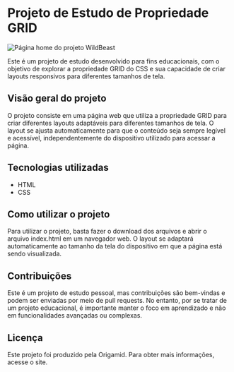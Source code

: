 # Projeto de Estudo de Propriedade GRID

![Página home do projeto WildBeast](https://github.com/srandersondev/WildBeast/blob/main/img/pages/home-desktop.png)

Este é um projeto de estudo desenvolvido para fins educacionais, com o objetivo de explorar a propriedade GRID do CSS e sua capacidade de criar layouts responsivos para diferentes tamanhos de tela.

## Visão geral do projeto
O projeto consiste em uma página web que utiliza a propriedade GRID para criar diferentes layouts adaptáveis para diferentes tamanhos de tela. O layout se ajusta automaticamente para que o conteúdo seja sempre legível e acessível, independentemente do dispositivo utilizado para acessar a página.

## Tecnologias utilizadas
* HTML
* CSS

## Como utilizar o projeto
Para utilizar o projeto, basta fazer o download dos arquivos e abrir o arquivo index.html em um navegador web. O layout se adaptará automaticamente ao tamanho da tela do dispositivo em que a página está sendo visualizada.

## Contribuições
Este é um projeto de estudo pessoal, mas contribuições são bem-vindas e podem ser enviadas por meio de pull requests. No entanto, por se tratar de um projeto educacional, é importante manter o foco em aprendizado e não em funcionalidades avançadas ou complexas.

## Licença
Este projeto foi produzido pela Origamid. Para obter mais informações, acesse o site.
